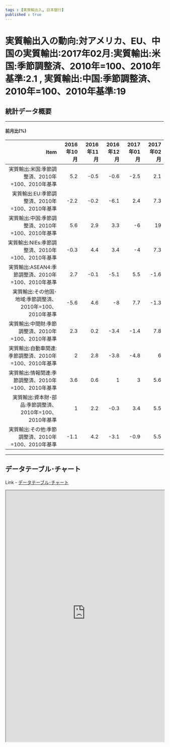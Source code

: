 ```yaml
--- 
tags : [実質輸出入, 日本銀行] 
published : true
---
```

#  実質輸出入の動向:対アメリカ、EU、中国の実質輸出:2017年02月:実質輸出:米国:季節調整済、2010年=100、2010年基準:2.1 , 実質輸出:中国:季節調整済、2010年=100、2010年基準:19
## 統計データ概要


***
#### 前月比(%)




|                                                      Item| 2016年10月| 2016年11月| 2016年12月| 2017年01月| 2017年02月|
|---------------------------------------------------------:|----------:|----------:|----------:|----------:|----------:|
|          実質輸出:米国:季節調整済、2010年=100、2010年基準|        5.2|       -0.5|       -0.6|       -2.5|        2.1|
|            実質輸出:EU:季節調整済、2010年=100、2010年基準|       -2.2|       -0.2|       -6.1|        2.4|        7.3|
|          実質輸出:中国:季節調整済、2010年=100、2010年基準|        5.6|        2.9|        3.3|         -6|         19|
|          実質輸出:NIEs:季節調整済、2010年=100、2010年基準|       -0.3|        4.4|        3.4|         -4|        7.3|
|        実質輸出:ASEAN4:季節調整済、2010年=100、2010年基準|        2.7|       -0.1|       -5.1|        5.5|       -1.6|
| 実質輸出:その他国･地域:季節調整済、2010年=100、2010年基準|       -5.6|        4.6|         -8|        7.7|       -1.3|
|        実質輸出:中間財:季節調整済、2010年=100、2010年基準|        2.3|        0.2|       -3.4|       -1.4|        7.8|
|    実質輸出:自動車関連:季節調整済、2010年=100、2010年基準|          2|        2.8|       -3.8|       -4.8|          6|
|      実質輸出:情報関連:季節調整済、2010年=100、2010年基準|        3.6|        0.6|          1|          3|        5.6|
|   実質輸出:資本財･部品:季節調整済、2010年=100、2010年基準|          1|        2.2|       -0.3|        3.4|        5.5|
|        実質輸出:その他:季節調整済、2010年=100、2010年基準|       -1.1|        4.2|       -3.1|       -0.9|        5.5|



***


## データテーブル･チャート
Link - [データテーブル･チャート](http://knowledgevault.saecanet.com/charts/am-consulting.co.jp-DevelopmentsInRealExportsAndRealImports02.html)
<iframe src="http://knowledgevault.saecanet.com/charts/am-consulting.co.jp-DevelopmentsInRealExportsAndRealImports02.html" width="100%" height="800px"></iframe>